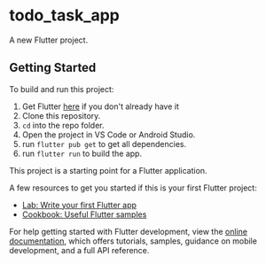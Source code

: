 # todo_task_app

A new Flutter project.

## Getting Started
To build and run this project:

1. Get Flutter [here](https://flutter.dev) if you don't already have it
2. Clone this repository.
3. `cd` into the repo folder.
4. Open the project in VS Code or Android Studio.
5. run `flutter pub get` to get all dependencies.
6. run `flutter run` to build the app.

This project is a starting point for a Flutter application.

A few resources to get you started if this is your first Flutter project:

- [Lab: Write your first Flutter app](https://docs.flutter.dev/get-started/codelab)
- [Cookbook: Useful Flutter samples](https://docs.flutter.dev/cookbook)

For help getting started with Flutter development, view the
[online documentation](https://docs.flutter.dev/), which offers tutorials,
samples, guidance on mobile development, and a full API reference.

